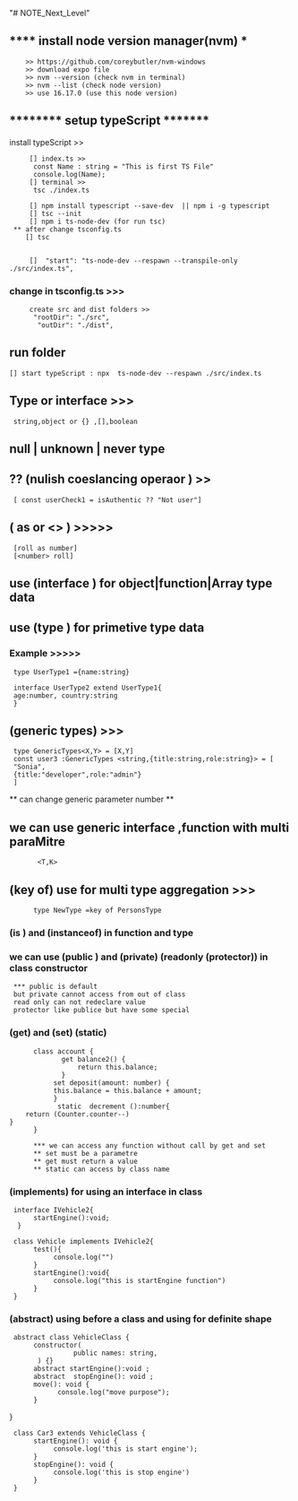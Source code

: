 "# NOTE_Next_Level"

## **\*\*\*\*** install node version manager(nvm) **\***

        >> https://github.com/coreybutler/nvm-windows
        >> download expo file
        >> nvm --version (check nvm in terminal)
        >> nvm --list (check node version)
        >> use 16.17.0 (use this node version)

## **\*\***\*\*\*\***\*\*** setup typeScript \***\*\*\*\*\*\***

install typeScript >>

<!-- npm i -g typeScript -->

         [] index.ts >>
          const Name : string = "This is first TS File"
          console.log(Name);
         [] terminal >>
          tsc ./index.ts

         [] npm install typescript --save-dev  || npm i -g typescript
         [] tsc --init
         [] npm i ts-node-dev (for run tsc)
     ** after change tsconfig.ts
        [] tsc


         []  "start": "ts-node-dev --respawn --transpile-only ./src/index.ts",

### change in tsconfig.ts >>>

         create src and dist folders >>
          "rootDir": "./src",
           "outDir": "./dist",

## run folder

    [] start typeScript : npx  ts-node-dev --respawn ./src/index.ts

## Type or interface >>>

     string,object or {} ,[],boolean

## null | unknown | never type

## ?? (nulish coeslancing operaor ) >>

     [ const userCheck1 = isAuthentic ?? "Not user"]

## ( as or <> ) >>>>>

     [roll as number]
     [<number> roll]

## use (interface ) for object|function|Array type data

## use (type ) for primetive type data

### Example >>>>>

     type UserType1 ={name:string}

     interface UserType2 extend UserType1{
     age:number, country:string
     }

## (generic types) >>>

     type GenericTypes<X,Y> = [X,Y]
     const user3 :GenericTypes <string,{title:string,role:string}> = [
     "Sonia",
     {title:"developer",role:"admin"}
     ]

** can change generic parameter number **

## we can use generic interface ,function with multi paraMitre

           <T,K>

## (key of) use for multi type aggregation >>>

          type NewType =key of PersonsType

### (is ) and (instanceof) in function and type

### we can use (public ) and (private) (readonly (protector)) in class constructor

     *** public is default
     but private cannot access from out of class
     read only can not redeclare value
     protector like publice but have some special

### (get) and (set) (static)

          class account {
                 get balance2() {
                     return this.balance;
                 }
               set deposit(amount: number) {
               this.balance = this.balance + amount;
               }
                static  decrement ():number{
        return (Counter.counter--)
    }
          }

          *** we can access any function without call by get and set
          ** set must be a parametre
          ** get must return a value
          ** static can access by class name

### (implements) for using an interface in class

     interface IVehicle2{
          startEngine():void;
      }

     class Vehicle implements IVehicle2{
          test(){
               console.log("")
          }
          startEngine():void{
               console.log("this is startEngine function")
          }
     }

### (abstract) using before a class and using for definite shape

     abstract class VehicleClass {
          constructor(
                    public names: string,
           ) {}
          abstract startEngine():void ;
          abstract  stopEngine(): void ;
          move(): void {
                console.log("move purpose");
          }

}

     class Car3 extends VehicleClass {
          startEngine(): void {
               console.log('this is start engine');
          }
          stopEngine(): void {
               console.log('this is stop engine')
          }
     }

###